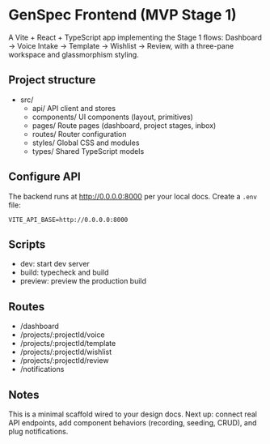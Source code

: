 # GenSpec Frontend (MVP Stage 1)

A Vite + React + TypeScript app implementing the Stage 1 flows: Dashboard → Voice Intake → Template → Wishlist → Review, with a three-pane workspace and glassmorphism styling.

## Project structure

- src/
  - api/        API client and stores
  - components/ UI components (layout, primitives)
  - pages/      Route pages (dashboard, project stages, inbox)
  - routes/     Router configuration
  - styles/     Global CSS and modules
  - types/      Shared TypeScript models

## Configure API

The backend runs at http://0.0.0.0:8000 per your local docs. Create a `.env` file:

```
VITE_API_BASE=http://0.0.0.0:8000
```

## Scripts

- dev: start dev server
- build: typecheck and build
- preview: preview the production build

## Routes

- /dashboard
- /projects/:projectId/voice
- /projects/:projectId/template
- /projects/:projectId/wishlist
- /projects/:projectId/review
- /notifications

## Notes

This is a minimal scaffold wired to your design docs. Next up: connect real API endpoints, add component behaviors (recording, seeding, CRUD), and plug notifications.
